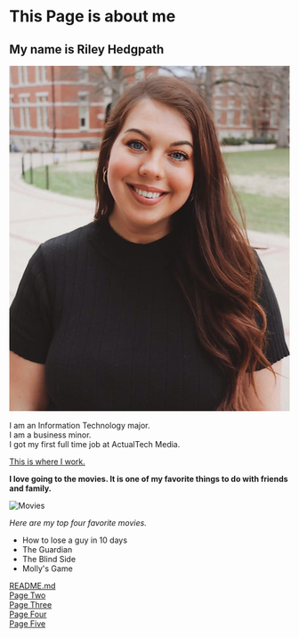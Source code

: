 # This Page is about me
## My name is Riley Hedgpath

![Riley](https://github.com/rhedgpath/FinalProject/blob/master/Riley.JPG)

I am an Information Technology major.  
I am a business minor.  
I got my first full time job at ActualTech Media.  

[This is where I work.](https://www.actualtechmedia.com/)

**I love going to the movies. It is one of my favorite things to do with friends and family.**

![Movies](https://cdn.pixabay.com/photo/2017/11/24/10/43/admission-2974645_1280.jpg)

_Here are my top four favorite movies._

* How to lose a guy in 10 days
* The Guardian
* The Blind Side
* Molly's Game

[README.md](https://github.com/rhedgpath/FinalProject/blob/master/README.md)  
[Page Two](https://github.com/rhedgpath/FinalProject/blob/master/Page2.md)   
[Page Three](https://github.com/rhedgpath/FinalProject/blob/master/Page3.md)   
[Page Four](https://github.com/rhedgpath/FinalProject/blob/master/Page4.md)   
[Page Five](https://github.com/rhedgpath/FinalProject/blob/master/Page5.md)  

<pre><code>
	<html>
	<html>
	<head>
	<meta charset="UTF-8">
	<title>Fizz Buzz</title>    
	
	<script>
	
	function fizzbuzz() {
	var display = document.getElementById('display');
	var displayHTML = "";
	for (i = 0; i < 100; i++) {    
			displayHTML+="< p > " + i + "< /p >";     
	   }   
	display.innerHTML = displayHTML;
	   }

	</script>

</head>

<body onload="fizzbuzz()">
<div id="display">

</div>
</body>
</code></pre>
